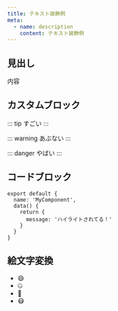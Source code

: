 ```yaml
---
title: テキスト装飾例
meta:
  - name: description
    content: テキスト装飾例
---
```


## 見出し

内容


## カスタムブロック

::: tip
すごい
:::

::: warning
あぶない
:::

::: danger
やばい
:::


## コードブロック

```js{5}
export default {
  name: 'MyComponent',
  data() {
    return {
      message: 'ハイライトされてる！'
    }
  }
}
```


## 絵文字変換
- :smile:
- :zipper_mouth_face:
- :thinking:
- :mask: